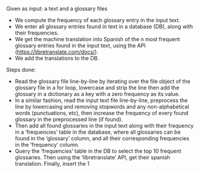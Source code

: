 Given as input:
a text and a glossary files

*  We compute the frequency of each glossary entry in the input text.
*  We enter all glossary entries found in text in a database (DB), along with their frequencies.
*  We get the machine translation into Spanish of the n most frequent glossary entries found in the
input text, using the API (https://libretranslate.com/docs/). 
*  We add the translations to the DB.

Steps done:
* Read the glossary file line-by-line by iterating over the file object of the glossary file in a for
loop, lowercase and strip the line then add the glossary in a dictionary as a key with a zero
frequency as its value.
* In a similar fashion, read the input text file line-by-line, preprocess the line by lowercasing and
removing stopwords and any non-alphabetical words (punctuations, etc), then increase the
frequency of every found glossary in the preprocessed line (if found).
* Then add all found glossaries in the input text along with their frequency in a ‘frequencies’
table in the database, where all glossaries can be found in the ‘glossary’ column, and all their
corresponding frequencies in the ‘frequency’ column.
* Query the ‘frequencies’ table in the DB to select the top 10 frequent glossaries. Then using
the ‘libretranslate’ API, get their spanish translation. Finally, insert the 1